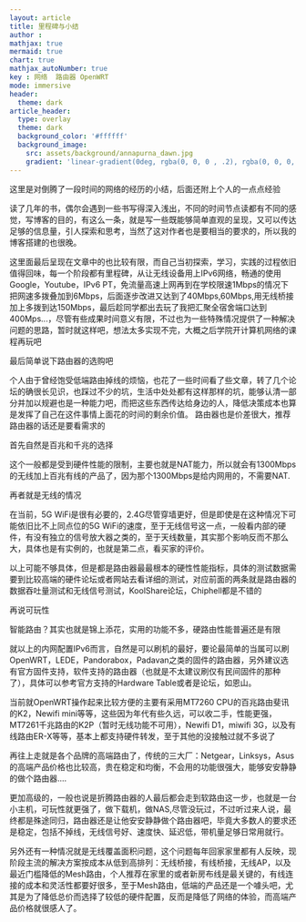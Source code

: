 ```yaml
---
layout: article
title: 里程碑与小结
author :
mathjax: true
mermaid: true
chart: true
mathjax_autoNumber: true
key : 网络  路由器 OpenWRT
mode: immersive
header:
  theme: dark
article_header:
  type: overlay
  theme: dark
  background_color: '#ffffff'
  background_image:
    src: assets/background/annapurna_dawn.jpg
    gradient: 'linear-gradient(0deg, rgba(0, 0, 0 , .2), rgba(0, 0, 0, .2))'
---
```


<!--more-->

这里是对倒腾了一段时间的网络的经历的小结，后面还附上个人的一点点经验

<!--more-->

读了几年的书，偶尔会遇到一些书写得深入浅出，不同的时间节点读都有不同的感觉，写博客的目的，有这么一条，就是写一些既能够简单直观的呈现，又可以传达足够的信息量，引人探索和思考，当然了这对作者也是要相当的要求的，所以我的博客搭建的也很晚。

这里面最后呈现在文章中的也比较有限，而自己当初探索，学习，实践的过程依旧值得回味，每一个阶段都有里程碑，从让无线设备用上IPv6网络，畅通的使用Google，Youtube，IPv6 PT，免流量高速上网再到在学校限速1Mbps的情况下把网速多拨叠加到6Mbps，后面逐步改进又达到了40Mbps,60Mbps,用无线桥接加上多拨到达150Mbps，最后趁同学都出去玩了我把汇聚全宿舍端口达到400Mps...，尽管有些成果时间意义有限，不过也为一些特殊情况提供了一种解决问题的思路，暂时就这样吧，想法太多实现不完，大概之后学院开计算机网络的课程再玩吧

最后简单说下路由器的选购吧

个人由于曾经饱受低端路由掉线的烦恼，也花了一些时间看了些文章，转了几个论坛的确很长见识，也踩过不少的坑，生活中处处都有这样那样的坑，能够认清一部分并加以规避也是一种能力吧，而把这些东西传达给身边的人，降低决策成本也算是发挥了自己在这件事情上面花的时间的剩余价值。
路由器也是价差很大，推荐路由器的话还是要看需求的

首先自然是百兆和千兆的选择

这个一般都是受到硬件性能的限制，主要也就是NAT能力，所以就会有1300Mbps的无线加上百兆有线的产品了，因为那个1300Mbps是给内网用的，不需要NAT.

再者就是无线的情况

在当前，5G WiFi是很有必要的，2.4G尽管穿墙更好，但是即使是在这种情况下可能依旧比不上同点位的5G WiFi的速度，至于无线信号这一点，一般看内部的硬件，有没有独立的信号放大器之类的，至于天线数量，其实那个影响反而不那么大，具体也是有实例的，也就是第二点，看买家的评价。

以上可能不够具体，但是都是路由器最最根本的硬性性能指标，具体的测试数据需要到比较高端的硬件论坛或者网站去看详细的测试，对应前面的两条就是路由器的数据吞吐量测试和无线信号测试，KoolShare论坛，Chiphell都是不错的

再说可玩性

智能路由？其实也就是锦上添花，实用的功能不多，硬路由性能普遍还是有限

就以上的内网配置IPv6而言，自然是可以刷机的最好，要论最简单的当属可以刷OpenWRT，LEDE，Pandorabox，Padavan之类的固件的路由器，另外建议选有官方固件支持，软件支持的路由器（也就是不太建议刷仅有民间固件的那种了），具体可以参考官方支持的Hardware Table或者是论坛，如恩山。

当前就OpenWRT操作起来比较方便的主要有采用MT7260 CPU的百兆路由斐讯的K2，Newifi mini等等，这些因为年代有些久远，可以收二手，性能更强，MT7261千兆路由的K2P（暂时无线功能不可用），Newifi D1，miwifi 3G，以及有线路由ER-X等等，基本上都支持硬件转发，至于其他的没接触过就不多说了

再往上走就是各个品牌的高端路由了，传统的三大厂：Netgear，Linksys，Asus的高端产品价格也比较高，贵在稳定和均衡，不会用的功能很强大，能够安安静静的做个路由器....

更加高级的，一般也说是折腾路由器的人最后都会走到软路由这一步，也就是一台小主机，可玩性就更强了，做下载机，做NAS,尽管没玩过，不过听过来人说，最终都是殊途同归，路由器还是让他安安静静做个路由器吧，毕竟大多数人的要求还是稳定，包括不掉线，无线信号好、速度快、延迟低，带机量足够日常用就行。

另外还有一种情况就是无线覆盖面积问题，这个问题每年回家家里都有人反映，现阶段主流的解决方案按成本从低到高排列：无线桥接，有线桥接，无线AP，以及最近门槛降低的Mesh路由，个人推荐在家里的或者新房布线是最关键的，有线连接的成本和灵活性都要好很多，至于Mesh路由，低端的产品还是一个噱头吧，尤其是为了降低总价而选择了较低的硬件配置，反而是降低了网络的体验，而高端产品价格就很感人了。
